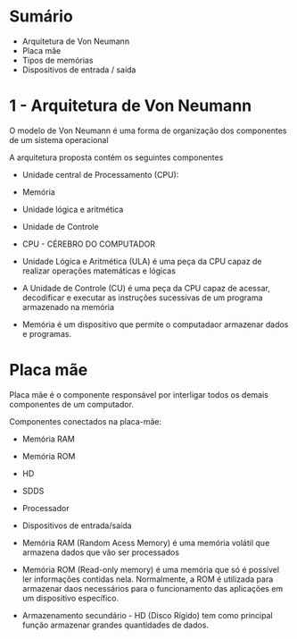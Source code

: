 # Sumário 

- Arquitetura de Von Neumann
- Placa mãe
- Tipos de memórias
- Dispositivos de entrada / saída

# 1 - Arquitetura de Von Neumann

O modelo de Von Neumann é uma forma de organização dos componentes de um sistema operacional

A arquitetura proposta contém os seguintes componentes

- Unidade central de Processamento (CPU):
- Memória
- Unidade lógica e aritmética
- Unidade de Controle

- CPU - CÉREBRO DO COMPUTADOR
- Unidade Lógica e Aritmética (ULA) é uma peça da CPU capaz de realizar operações matemáticas e lógicas
- A Unidade de Controle (CU) é uma peça da CPU capaz de acessar, decodificar e executar as instruções sucessivas de um programa armazenado na memória 
- Memória é um dispositivo que permite o computadaor armazenar dados e programas.

# Placa mãe 

Placa mãe é o componente responsável por interligar todos os demais componentes de um computador.

Componentes conectados na placa-mãe:
- Memória RAM
- Memória ROM
- HD
- SDDS
- Processador
- Dispositivos de entrada/saída

- Memória RAM (Random Acess Memory) é uma memória volátil que armazena dados que vão ser processados
- Memória ROM (Read-only memory) é uma memória que só é possível ler informações contidas nela. Normalmente, a ROM é utilizada para armazenar daos necessários para o funcionamento das aplicações em um dispositivo específico.
- Armazenamento secundário - HD (Disco Rígido) tem como principal função armazenar grandes quantidades de dados.
    
